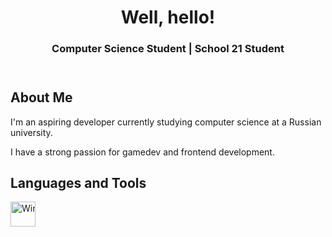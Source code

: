 <!DOCTYPE html>
<html lang="en">
<head>
  <meta charset="UTF-8">
</head>
<body>

<!-- Header Section -->
<header>
  <h1>Well, hello!</h1>
  <h3>Computer Science Student | School 21 Student</h3>
</header>

<div class="container">

  <!-- About Me Section -->
  <div class="section">
    <h2>About Me</h2>
    <p>I'm an aspiring developer currently studying computer science at a Russian university.</p>
    <p>I have a strong passion for gamedev and frontend development.</p>
  </div>

<!-- Skills Section -->
<div class="section">
  <h2>Languages and Tools</h2>
  <div style="white-space: nowrap;">
    <span style="display: inline-block; margin-right: 10px;">
      <img src="https://cdn.jsdelivr.net/gh/devicons/devicon@latest/icons/windows11/windows11-original.svg" title="Windows" width="40" height="40" />
    </span>
  </div>
</div>


<!-- Footer Section -->
<footer>
  <p></p>
</footer>

</body>
</html>
